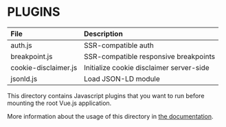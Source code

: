 # PLUGINS

| File                 | Description                              |
|:---------------------|:-----------------------------------------|
| auth.js              | SSR-compatible auth                      |
| breakpoint.js        | SSR-compatible responsive breakpoints    |
| cookie-disclaimer.js | Initialize cookie disclaimer server-side |
| jsonld.js            | Load JSON-LD module                      |

This directory contains Javascript plugins that you want to run before mounting
the root Vue.js application.

More information about the usage of this directory in [the
documentation](https://nuxtjs.org/guide/plugins).
